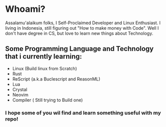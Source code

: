 # Whoami?

Assalamu'alaikum folks, I Self-Proclaimed Developer and Linux Enthusiast. I living in Indonesia, still figuring out "How to make money with Code".
Well I don't have degree in CS, but love to learn new things about Technology.

## Some Programming Language and Technology that i currently learning:
- Linux (Build linux from Scratch)
- Rust
- ReScript (a.k.a Buclescript and ReasonML)
- Lua
- Crystal
- Neovim
- Compiler ( Still trying to Build one)

### I hope some of you wil find and learn something useful with my repo!
